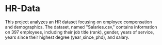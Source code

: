 # HR-Data
This project analyzes an HR dataset focusing on employee compensation and demographics. The dataset, named "Salaries.csv," contains information on 397 employees, including their job title (rank), gender, years of service, years since their highest degree (year_since_phd), and salary.
